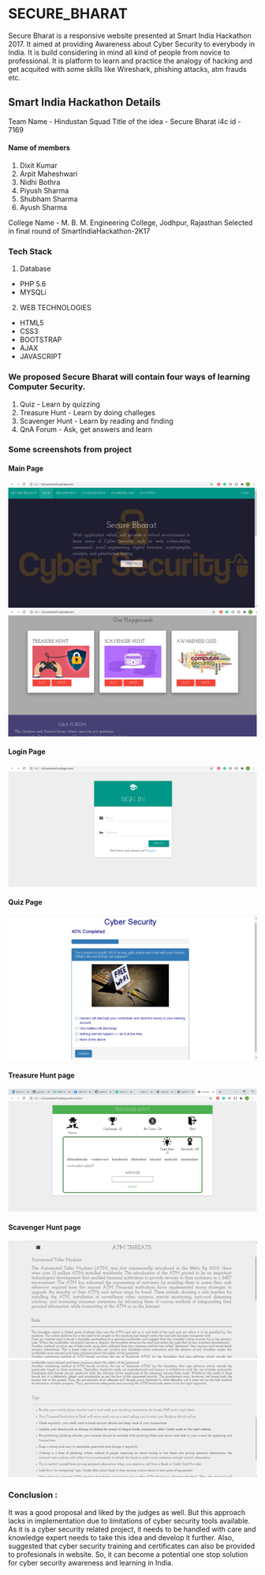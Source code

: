 # SECURE_BHARAT
Secure Bharat is a responsive website presented at Smart India Hackathon 2017. It aimed at providing Awareness about Cyber Security to everybody in India.
It is build considering in mind all kind of people from novice to professional. It is platform to learn and practice the analogy of hacking and get acquited with some skills like Wireshark, phishing attacks, atm frauds etc.

## Smart India Hackathon Details
Team Name - Hindustan Squad
Title of the idea - Secure Bharat
i4c id - 7169

#### Name of members
1. Dixit Kumar
2. Arpit Maheshwari
3. Nidhi Bothra
4. Piyush Sharma
5. Shubham Sharma
6. Ayush Sharma

College Name - M. B. M. Engineering College, Jodhpur, Rajasthan 
Selected in final round of SmartIndiaHackathon-2K17

### Tech Stack
1. Database 
* PHP 5.6 
* MYSQLi

2. WEB TECHNOLOGIES 
* HTML5
* CSS3 
* BOOTSTRAP
* AJAX
* JAVASCRIPT

### We proposed Secure Bharat will contain four ways of learning Computer Security.
1. Quiz - Learn by quizzing 
2. Treasure Hunt - Learn by doing challeges
3. Scavenger Hunt - Learn by reading and finding 
4. QnA Forum - Ask, get answers and learn 

### Some screenshots from project
#### Main Page
![Image1.png](./images/1.png)
![Image2.png](./images/2.png)
#### Login Page
![Image4.png](./images/4.png)
#### Quiz Page
![Image3.png](./images/3.png)
#### Treasure Hunt page
![Image5.png](./images/5.png)
#### Scavenger Hunt page
![Image6.png](./images/6.png)
![Image7.png](./images/7.png)

### Conclusion :
It was a good proposal and liked by the judges as well. But this approach lacks in implementation due to limitations of cyber security tools available.
As it is a cyber security related project, it needs to be handled with care and knowledge expert needs to take this idea and develop it further. Also, suggested that cyber security training and certificates can also be provided to profesionals in website. So, it can become a potential one stop solution for cyber security awareness and learning in India.    

